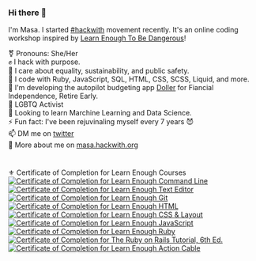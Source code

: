 ### Hi there 👋

 I'm Masa. I started [#hackwith](https://www.hackwith.org/) movement recently. It's an online coding workshop inspired by [Learn Enough To Be Dangerous](https://www.learnenough.com/)!

<!--
**masaakifuruki/masaakifuruki** is a ✨ _special_ ✨ repository because its `README.md` (this file) appears on your GitHub profile.
-->

 ⚧ Pronouns: She/Her
<br />
 ✊ I hack with purpose.
<br />
 💛 I care about equality, sustainability, and public safety.
<br />
 🚀 I code with Ruby, JavaScript, SQL, HTML, CSS, SCSS, Liquid, and more.
<br />
 🍄 I'm developing the autopilot budgeting app [Doller](https://www.doller.app) for Fiancial Independence, Retire Early.
<br />
 🌈 LGBTQ Activist
<br />
 🦄 Looking to learn Marchine Learning and Data Science.
<br />
 ⚡ Fun fact: I've been rejuvinaling myself every 7 years 😈
<br />
 📫 DM me on [twitter](https://twitter.com/masaakifuruki)
<br />
 👀 More about me on [masa.hackwith.org](https://masa.hackwith.org)
<br />

#
 ⚜️ Certificate of Completion for Learn Enough Courses
<br />
<a href="https://www.learnenough.com/certificates/mfuruki"><img src="https://www.learnenough.com/certificates/mfuruki/command-line-tutorial.svg" alt="Certificate of Completion for Learn Enough Command Line"></a><a href="https://www.learnenough.com/certificates/mfuruki"><img src="https://www.learnenough.com/certificates/mfuruki/text-editor-tutorial.svg" alt="Certificate of Completion for Learn Enough Text Editor"></a><a href="https://www.learnenough.com/certificates/mfuruki"><img src="https://www.learnenough.com/certificates/mfuruki/git-tutorial.svg" alt="Certificate of Completion for Learn Enough Git"></a><a href="https://www.learnenough.com/certificates/mfuruki"><img src="https://www.learnenough.com/certificates/mfuruki/html-tutorial.svg" alt="Certificate of Completion for Learn Enough HTML"></a><a href="https://www.learnenough.com/certificates/mfuruki"><img src="https://www.learnenough.com/certificates/mfuruki/css-and-layout-tutorial.svg" alt="Certificate of Completion for Learn Enough CSS &amp; Layout"></a><a href="https://www.learnenough.com/certificates/mfuruki"><img src="https://www.learnenough.com/certificates/mfuruki/javascript-tutorial.svg" alt="Certificate of Completion for Learn Enough JavaScript"></a><a href="https://www.learnenough.com/certificates/mfuruki"><img src="https://www.learnenough.com/certificates/mfuruki/ruby-tutorial.svg" alt="Certificate of Completion for Learn Enough Ruby"></a><a href="https://www.learnenough.com/certificates/mfuruki"><img src="https://www.learnenough.com/certificates/mfuruki/ruby-on-rails-6th-edition-tutorial.svg" alt="Certificate of Completion for The Ruby on Rails Tutorial, 6th Ed."></a><a href="https://www.learnenough.com/certificates/mfuruki"><img src="https://www.learnenough.com/certificates/mfuruki/action-cable-tutorial.svg" alt="Certificate of Completion for Learn Enough Action Cable"></a>
